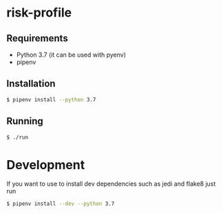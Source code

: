 # risk-profile

## Requirements

- Python 3.7 (it can be used with pyenv)
- pipenv

## Installation
```bash
$ pipenv install --python 3.7
```
  
## Running
```bash
$ ./run
```

# Development
If you want to use to install dev dependencies such as jedi and flake8 just run
```bash
$ pipenv install --dev --python 3.7
```
